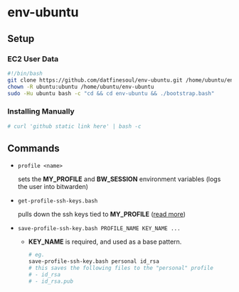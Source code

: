 # env-ubuntu

## Setup

### EC2 User Data

```bash
#!/bin/bash
git clone https://github.com/datfinesoul/env-ubuntu.git /home/ubuntu/env-ubuntu
chown -R ubuntu:ubuntu /home/ubuntu/env-ubuntu
sudo -Hu ubuntu bash -c "cd && cd env-ubuntu && ./bootstrap.bash"
```

### Installing Manually

```bash
# curl 'github static link here' | bash -c
```

## Commands

- `profile <name>`

  sets the **MY_PROFILE** and **BW_SESSION** environment variables (logs the user into bitwarden)

- `get-profile-ssh-keys.bash`

  pulls down the ssh keys tied to **MY_PROFILE** ([read more](./bin/get-profile-ssh.md))

- `save-profile-ssh-key.bash PROFILE_NAME KEY_NAME ...`

  - **KEY_NAME** is required, and used as a base pattern.

    ```bash
    # eg.
    save-profile-ssh-key.bash personal id_rsa
    # this saves the following files to the "personal" profile
    # - id_rsa
    # - id_rsa.pub
    ```

    